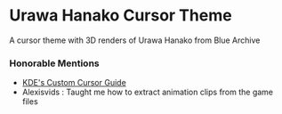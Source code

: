 # Urawa Hanako Cursor Theme

A cursor theme with 3D renders of Urawa Hanako from Blue Archive

### Honorable Mentions

- [KDE's Custom Cursor Guide](https://develop.kde.org/docs/features/cursor/)
- Alexisvids : Taught me how to extract animation clips from the game files
